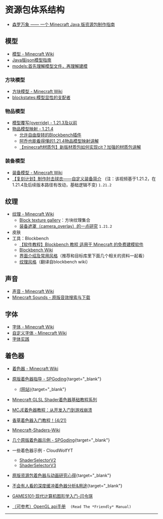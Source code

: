 # 资源包体系结构
<ColorLine :height="4"/>

- [森罗万象 —— 一个 Minecraft Java 版资源包制作指南](https://sqwatermark.com/resguide/)

## 模型
  - [模型 - Minecraft Wiki](https://zh.minecraft.wiki/w/模型)
  - [Java版json模型指南](https://gitee.com/dormin/json-model-guide)
  - [models:首先理解模型文件，再理解建模](https://gitee.com/dormin/json-model-guide/blob/main/4-models%E9%A6%96%E5%85%88%E7%90%86%E8%A7%A3%E6%A8%A1%E5%9E%8B%E6%96%87%E4%BB%B6%EF%BC%8C%E5%86%8D%E7%90%86%E8%A7%A3%E5%BB%BA%E6%A8%A1.md)
### 方块模型
- [方块模型 - Minecraft Wiki](https://zh.minecraft.wiki/w/%E6%A8%A1%E5%9E%8B#%E6%96%B9%E5%9D%97%E6%A8%A1%E5%9E%8B)
- [blockstates:模型显性的支配者](https://gitee.com/dormin/json-model-guide/blob/main/3-blockstates%E6%A8%A1%E5%9E%8B%E6%98%BE%E6%80%A7%E7%9A%84%E6%94%AF%E9%85%8D%E8%80%85.md)
### 物品模型
- [模型覆写(override) - 1.21.3及以前](https://zh.minecraft.wiki/w/%E6%A8%A1%E5%9E%8B?oldid=957269#%E7%89%A9%E5%93%81%E6%A8%A1%E5%9E%8B%E8%A6%86%E5%86%99)
- [物品模型映射 - 1.21.4](https://zh.minecraft.wiki/w/%E6%A8%A1%E5%9E%8B#%E7%89%A9%E5%93%81%E6%A8%A1%E5%9E%8B%E6%98%A0%E5%B0%84)
  - [允许自由旋转的Blockbench插件](https://github.com/Godlander/blockbench-plugins/blob/main/free_rotation/free_rotation.js)
  - [阿乔也能看得懂的1.21.4物品模型映射讲解](/resources/dust/4/如何制作一只阿乔（模型篇）.md)
  - [【minecraft材质包】新版材质包如何实现cit？加强的材质包讲解](https://www.bilibili.com/video/BV1GoFQedE7z/)
### 装备模型
- [装备模型 - Minecraft Wiki](https://zh.minecraft.wiki/w/%E6%A8%A1%E5%9E%8B#%E8%A3%85%E5%A4%87%E6%A8%A1%E5%9E%8B)
- [【复刻计划】制作肘击球衣——自定义装备简介](https://www.bilibili.com/video/BV1G4SzYaEyv)&nbsp;&nbsp;&nbsp;(注：该视频基于1.21.2，在1.21.4及后续版本路径有改动，基础逻辑不变)   `1.21.2`

## 纹理
  - [纹理 - Minecraft Wiki](https://zh.minecraft.wiki/w/纹理)
    - [Block texture gallery](https://bluefalconhd.github.io/mctextures/)：方块纹理集合
    - [装备遮罩（camera_overlay）的一点研究](/resources/dust/2/2-装备遮罩.md) `1.21.2`
  - 皮肤
  - 工具：Blockbench
    - [【软件教程】Blockbench 教程 适用于 Minecraft 的免费建模软件](https://www.bilibili.com/video/BV1fk4y127qg/)
    - [Blockbench Wiki](https://www.blockbench.net/wiki)
    - [界面介绍及常用风格](https://gitee.com/dormin/json-model-guide/blob/main/5-Blockbench%E7%95%8C%E9%9D%A2%E4%BB%8B%E7%BB%8D%E4%BB%A5%E5%8F%8A%E5%B8%B8%E7%94%A8%E8%AE%BE%E7%BD%AE.md)（推荐和目标库里下面几个相关的资料一起看）
    - [纹理风格](https://gitee.com/dormin/json-model-guide/blob/main/0.2-Blockbench%20WIKI%20GUIDES.md)（翻译自blockbench wiki）

## 声音
  - [声音 - Minecraft Wiki](https://zh.minecraft.wiki/w/Sounds.json)
  - [Minecraft Sounds - 原版音效搜索与下载](https://o.xbottle.top/mcsounds/)

## 字体
  - [字体 - Minecraft Wiki](https://zh.minecraft.wiki/w/字体)
  - [自定义字体 - Minecraft Wiki](https://zh.minecraft.wiki/w/自定义字体)
  - [字体实践](/index/资源包实践.md#字体实践)

## 着色器
  - [着色器 - Minecraft Wiki](https://zh.minecraft.wiki/w/着色器)
  - [原版着色器指导 - SPGoding](/datapack-index/save/916150.html){target="_blank"} 
    - [<u>(网站)</u>](https://spgoding.com/translation/2021/03/12/guite-to-vanilla-shader.html){target="_blank"}
  - [Minecraft GLSL Shader着色器基础教程系列](https://www.bilibili.com/read/readlist/rl738651)
  - [MCJE着色器教程：从开发入门到游戏崩溃](/index/附录2.md)
  - [香草着色器入门教程！(4/21)](https://etis.vcsofficial.site/d/17-xiang-cao-zhao-se-qi-ru-men-jiao-cheng-421)
  
  - [Minecraft-Shaders-Wiki](https://github.com/McTsts/Minecraft-Shaders-Wiki/tree/main)
  - [几个原版着色器示例 - SPGoding](/datapack-index/save/917679.html){target="_blank"}
  - 一些着色器示例 - CloudWolfYT
    - [ShaderSelectorV2](https://github.com/CloudWolfYT/ShaderSelectorV2)
    - [ShaderSelectorV3](https://github.com/CloudWolfYT/ShaderSelectorV3)
  - [原版资源包着色器与动画研究心得](/datapack-index/save/863730.html){target="_blank"}
  - [不会有人看的深度缓冲着色器分析&用途](/datapack-index/save/1056196.html){target="_blank"}
  - [GAMES101-现代计算机图形学入门-闫令琪](https://www.bilibili.com/video/BV1X7411F744/)
  - [（可参考）OpenGL api手册](https://learnopengl.com/book/book_pdf.pdf)&nbsp;&nbsp;&nbsp; `(Read The *Friendly* Manual)`

---
<script setup>
import { useData } from 'vitepress'
import ColorLine from '/.vitepress/vue/ColorLine.vue'
const { isDark } = useData()
</script>

<ClientOnly>
  <GiscusComment
    repo="CR-019/datapack-index"
    repoId="R_kgDONRhuqw"
    category="闲聊 Chats"
    categoryId="DIC_kwDONRhuq84CkchW"
    mapping="number"
    term="9"
    :strict="false"
    :reactionsEnabled="true"
    emitMetadata="0"
    inputPosition="top"
    :theme="isDark ? 'dark' : 'light'"
    lang="zh-CN"
    loading="lazy"
    class="giscus-wrapper"
  />
</ClientOnly>

<style>
.giscus-wrapper {
  margin: 3rem auto;
  max-width: 800px;
  padding-top: 2rem;
  border-top: 1px solid var(--vp-c-divider);
}
</style>